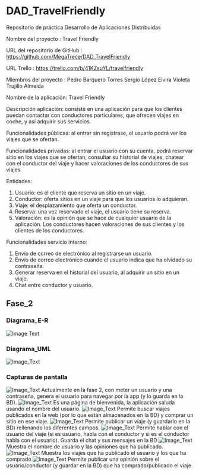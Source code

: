 # DAD_TravelFriendly
Repositorio de práctica Desarrollo de Aplicaciones Distribuidas

Nombre del proyecto : Travel Friendly

URL del repositorio de GitHub :  https://github.com/MegaTrece/DAD_TravelFriendly

URL Trello : https://trello.com/b/41KZsuYL/travelfriendly

Miembros del proyecto : Pedro Barquero Torres
                        Sergio López Elvira
			Violeta Trujillo Almeida

Nombre de la aplicación: Travel Friendly

Descripción aplicación: consiste en una aplicación para que los clientes puedan contactar con conductores particulares, que ofrecen viajes en coche, y así adquirir sus servicios.

Funcionalidades públicas: al entrar sin registrase, el usuario podrá ver los viajes que se ofertan.

Funcionalidades privadas: al entrar el usuario con su cuenta, podrá reservar sitio en los viajes que se ofertan, consultar su historial de viajes, chatear con el conductor del viaje y hacer valoraciones de los conductores de sus viajes.

Entidades:
1. Usuario: es el cliente que reserva un sitio en un viaje.
2. Conductor: oferta sitios en un viaje para que los usuarios lo adquieran.
3. Viaje: el desplazamiento que oferta un conductor.
4. Reserva: una vez reservado el viaje, el usuario tiene su reserva.
5. Valoración: es la opinión que se hace de cualquier usuario de la aplicación. Los conductores hacen valoraciones de sus clientes y los clientes de los conductores.

Funcionalidades servicio interno:
1. Envío de correo de electrónico al registrarse un usuario.
2. Envío de correo electrónico cuando el usuario indica que ha olvidado su contraseña.
3. Generar reserva en el historial del usuario, al adquirir un sitio en un viaje.
4. Chat entre conductor y usuario.

## Fase_2
### Diagrama_E-R
![Image Text](https://github.com/MegaTrece/DAD_TravelFriendly/blob/main/esquemas/e-r.jpg)

### Diagrama_UML
![Image_Text](https://github.com/MegaTrece/DAD_TravelFriendly/blob/main/esquemas/uml.jpeg)

### Capturas de pantalla
![Image_Text](https://github.com/MegaTrece/DAD_TravelFriendly/blob/main/esquemas/login.JPG)
Actualmente en la fase 2, con meter un usuario y una contraseña, genera el usuario para navegar por la app (y lo guarda en la BD).
![Image_Text](https://github.com/MegaTrece/DAD_TravelFriendly/blob/main/esquemas/main.JPG)
Es una página de bienvenida, la aplicación saluda usando el nombre del usuario.
![Image_Text](https://github.com/MegaTrece/DAD_TravelFriendly/blob/main/esquemas/buscador.JPG)
Permite buscar viajes publicados en la web (por lo que están almacenados en la BD) y comprar un sitio en ese viaje.
![Image_Text](https://github.com/MegaTrece/DAD_TravelFriendly/blob/main/esquemas/publicar.JPG)
Permite publicar un viaje (y guardarlo en la BD) rellenando los diferentes campos.
![Image_Text](https://github.com/MegaTrece/DAD_TravelFriendly/blob/main/esquemas/chat.JPG)
Permite hablar con el usuario del viaje (si es usuario, habla con el conductor y si es el conductor habla con el usuario). Guarda el chat y sus mensajes en la BD
![Image_Text](https://github.com/MegaTrece/DAD_TravelFriendly/blob/main/esquemas/perfil.JPG)
Muestra el nombre de usuario y las opiniones que ha publicado.
![Image_Text](https://github.com/MegaTrece/DAD_TravelFriendly/blob/main/esquemas/tusViajes.JPG)
Muestra los viajes que ha publicado el usuario y los que ha comprado
![Image_Text](https://github.com/MegaTrece/DAD_TravelFriendly/blob/main/esquemas/opinar.JPG)
Permite publicar una opinión sobre el usuario/conductor (y guardar en la BD) que ha comprado/publicado el viaje.

